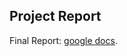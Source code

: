 ## Project Report
Final Report: [google docs](https://docs.google.com/document/d1kE-agHuRC_bBl2EnncHnztSThetzrE6Ff3O_F1e9Jdk/edit?usp=sharing).